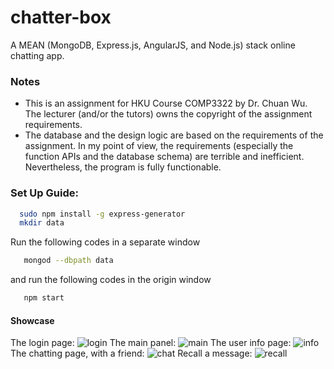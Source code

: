 # chatter-box
A MEAN (MongoDB, Express.js, AngularJS, and Node.js) stack online chatting app.

### Notes
* This is an assignment for HKU Course COMP3322 by Dr. Chuan Wu. The lecturer (and/or the tutors) owns the copyright of the assignment requirements.
* The database and the design logic are based on the requirements of the assignment. In my point of view, the requirements (especially the function APIs and the database schema) are terrible and inefficient. Nevertheless, the program is fully functionable.

### Set Up Guide:
```Bash
  sudo npm install -g express-generator
  mkdir data
```
Run the following codes in a separate window
```Bash
   mongod --dbpath data
```
and run the following codes in the origin window
```Bash
   npm start
```

#### Showcase
The login page:
![login](https://github.com/irsisyphus/pictures/raw/master/chatter-box/login.png "login")
The main panel:
![main](https://github.com/irsisyphus/pictures/raw/master/chatter-box/main.png "main")
The user info page:
![info](https://github.com/irsisyphus/pictures/raw/master/chatter-box/info.png "info")
The chatting page, with a friend:
![chat](https://github.com/irsisyphus/pictures/raw/master/chatter-box/chat.png "chat")
Recall a message:
![recall](https://github.com/irsisyphus/pictures/raw/master/chatter-box/recall.png "recall")
